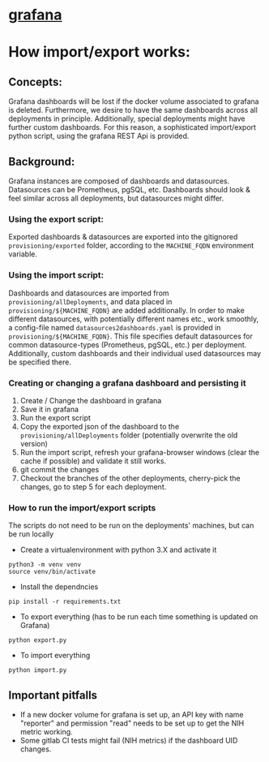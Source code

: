 # [grafana]


# How import/export works:

## Concepts:
Grafana dashboards will be lost if the docker volume associated to grafana is deleted.
Furthermore, we desire to have the same dashboards across all deployments in principle. Additionally, special deployments might have further custom dashboards.
For this reason, a sophisticated import/export python script, using the grafana REST Api is provided.

## Background:
Grafana instances are composed of dashboards and datasources. Datasources can be Prometheus, pgSQL, etc.
Dashboards should look & feel similar across all deployments, but datasources might differ.

### Using the export script:
Exported dashboards & datasources are exported into the gitignored `provisioning/exported` folder, according to the `MACHINE_FQDN` environment variable.

### Using the import script:
Dashboards and datasources are imported from `provisioning/allDeployments`, and data placed in `provisioning/${MACHINE_FQDN}` are added additionally.
In order to make different datasources, with potentially different names etc., work smoothly, a config-file named `datasources2dashboards.yaml` is provided in `provisioning/${MACHINE_FQDN}`. This file specifies default datasources for common datasource-types (Prometheus, pgSQL, etc.) per deployment. Additionally, custom dashboards and their individual used datasources may be specified there.

### Creating or changing a grafana dashboard and persisting it
1. Create / Change the dashboard in grafana
2. Save it in grafana
3. Run the export script
4. Copy the exported json of the dashboard to the `provisioning/allDeployments` folder (potentially overwrite the old version)
5. Run the import script, refresh your grafana-browser windows (clear the cache if possible) and validate it still works.
6. git commit the changes
7. Checkout the branches of the other deployments, cherry-pick the changes, go to step 5 for each deployment.


### How to run the import/export scripts
The scripts do not need to be run on the deployments' machines, but can be run locally

* Create a virtualenvironment with python 3.X and activate it
```console
python3 -m venv venv
source venv/bin/activate
```
* Install the dependncies
```console
pip install -r requirements.txt
```

* To export everything (has to be run each time something is updated on Grafana)
```console
python export.py
```

* To import everything
```console
python import.py
```

## Important pitfalls
- If a new docker volume for grafana is set up, an API key with name "reporter" and permission "read" needs to be set up to get the NIH metric working.
- Some gitlab CI tests might fail (NIH metrics) if the dashboard UID changes.


<!-- References below -->
[grafana]:https://grafana.com
[prometheus]:https://prometheus.io/
